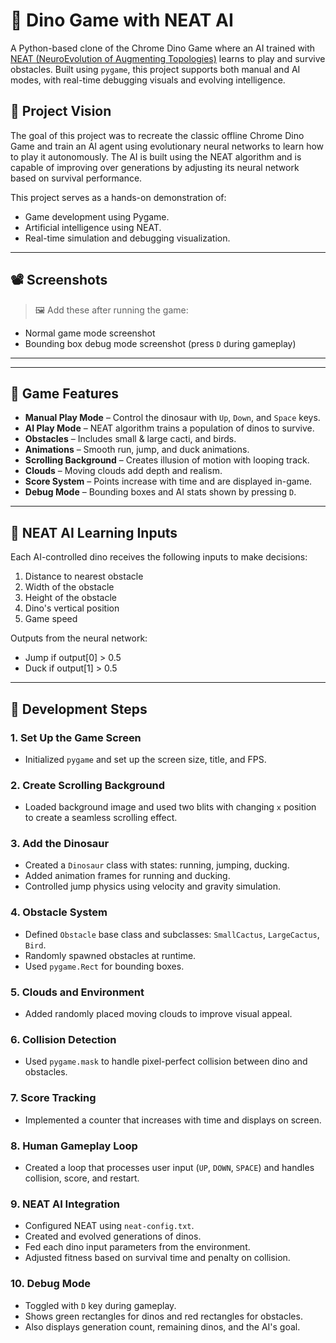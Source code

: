 # 🦖 Dino Game with NEAT AI

A Python-based clone of the Chrome Dino Game where an AI trained with [NEAT (NeuroEvolution of Augmenting Topologies)](https://neat-python.readthedocs.io/en/latest/) learns to play and survive obstacles. Built using `pygame`, this project supports both manual and AI modes, with real-time debugging visuals and evolving intelligence.

## 🎯 Project Vision

The goal of this project was to recreate the classic offline Chrome Dino Game and train an AI agent using evolutionary neural networks to learn how to play it autonomously. The AI is built using the NEAT algorithm and is capable of improving over generations by adjusting its neural network based on survival performance.

This project serves as a hands-on demonstration of:
- Game development using Pygame.
- Artificial intelligence using NEAT.
- Real-time simulation and debugging visualization.

---

## 📽️ Screenshots

> 🖼️ Add these after running the game:
- Normal game mode screenshot
- Bounding box debug mode screenshot (press `D` during gameplay)

---


---

## 🔧 Game Features

- **Manual Play Mode** – Control the dinosaur with `Up`, `Down`, and `Space` keys.
- **AI Play Mode** – NEAT algorithm trains a population of dinos to survive.
- **Obstacles** – Includes small & large cacti, and birds.
- **Animations** – Smooth run, jump, and duck animations.
- **Scrolling Background** – Creates illusion of motion with looping track.
- **Clouds** – Moving clouds add depth and realism.
- **Score System** – Points increase with time and are displayed in-game.
- **Debug Mode** – Bounding boxes and AI stats shown by pressing `D`.

---

## 🧠 NEAT AI Learning Inputs

Each AI-controlled dino receives the following inputs to make decisions:
1. Distance to nearest obstacle
2. Width of the obstacle
3. Height of the obstacle
4. Dino's vertical position
5. Game speed

Outputs from the neural network:
- Jump if output[0] > 0.5
- Duck if output[1] > 0.5

---

## 🚶 Development Steps

### 1. **Set Up the Game Screen**
- Initialized `pygame` and set up the screen size, title, and FPS.

### 2. **Create Scrolling Background**
- Loaded background image and used two blits with changing `x` position to create a seamless scrolling effect.

### 3. **Add the Dinosaur**
- Created a `Dinosaur` class with states: running, jumping, ducking.
- Added animation frames for running and ducking.
- Controlled jump physics using velocity and gravity simulation.

### 4. **Obstacle System**
- Defined `Obstacle` base class and subclasses: `SmallCactus`, `LargeCactus`, `Bird`.
- Randomly spawned obstacles at runtime.
- Used `pygame.Rect` for bounding boxes.

### 5. **Clouds and Environment**
- Added randomly placed moving clouds to improve visual appeal.

### 6. **Collision Detection**
- Used `pygame.mask` to handle pixel-perfect collision between dino and obstacles.

### 7. **Score Tracking**
- Implemented a counter that increases with time and displays on screen.

### 8. **Human Gameplay Loop**
- Created a loop that processes user input (`UP`, `DOWN`, `SPACE`) and handles collision, score, and restart.

### 9. **NEAT AI Integration**
- Configured NEAT using `neat-config.txt`.
- Created and evolved generations of dinos.
- Fed each dino input parameters from the environment.
- Adjusted fitness based on survival time and penalty on collision.

### 10. **Debug Mode**
- Toggled with `D` key during gameplay.
- Shows green rectangles for dinos and red rectangles for obstacles.
- Also displays generation count, remaining dinos, and the AI's goal.

